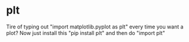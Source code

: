 # plt
Tire of typing out "import matplotlib.pyplot as plt" every time you want a plot? Now just install this "pip install plt" and then do "import plt" 
